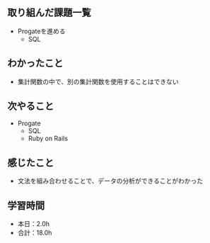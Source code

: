 ## 取り組んだ課題一覧
- Progateを進める
  - SQL
## わかったこと
- 集計関数の中で、別の集計関数を使用することはできない
## 次やること
- Progate 
  - SQL
  - Ruby on Rails
## 感じたこと
- 文法を組み合わせることで、データの分析ができることがわかった
## 学習時間
- 本日：2.0h
- 合計：18.0h